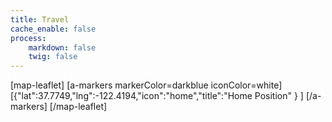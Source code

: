 ```yaml
---
title: Travel
cache_enable: false
process:
    markdown: false
    twig: false
---
```


[map-leaflet]
[a-markers markerColor=darkblue iconColor=white]
[{"lat":37.7749,"lng":-122.4194,"icon":"home","title":"Home Position" } ]
[/a-markers]
[/map-leaflet]